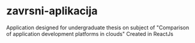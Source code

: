 # zavrsni-aplikacija
Application designed for undergraduate thesis on subject of "Comparison of application development platforms in clouds"
Created in ReactJs
